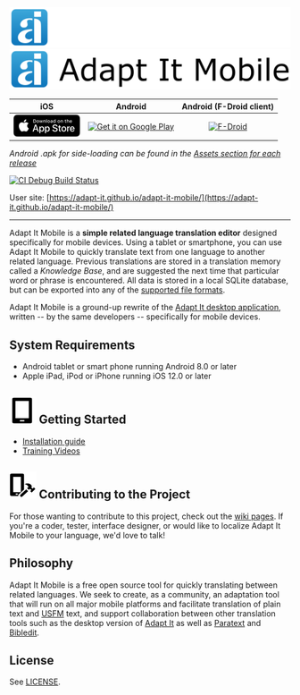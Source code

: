 ![Adapt It Mobile](https://github.com/adapt-it/adapt-it-mobile/blob/master/docs/aim_logo_dark.png#gh-dark-mode-only)![Adapt It Mobile](https://github.com/adapt-it/adapt-it-mobile/blob/master/docs/aim_logo.png#gh-light-mode-only)


| iOS        | Android           | Android (F-Droid client)  |
|:-------------:|:-------------:|:-------------:|
| <a href='https://itunes.apple.com/us/app/adapt-it-mobile/id1031605993?ls=1&mt=8'><img alt='Download on the App Store' src='https://raw.githubusercontent.com/adapt-it/adapt-it-mobile/gh-pages/assets/img/Download_on_the_App_Store_Badge_US-UK_RGB_blk_092917.png' /></a>     | <a href='https://play.google.com/store/apps/details?id=org.adaptit.adaptitmobile'><img alt='Get it on Google Play' height='60' width='155' src='https://play.google.com/intl/en_us/badges/images/generic/en_badge_web_generic.png'/></a> | <a href="https://apt.izzysoft.de/fdroid/index/apk/org.adaptit.adaptitmobile"><img alt='F-Droid' height='60' width='155' src='https://gitlab.com/IzzyOnDroid/repo/-/raw/master/assets/IzzyOnDroid.png' /></a> |

_Android .apk for side-loading can be found in the [Assets section for each release](https://github.com/adapt-it/adapt-it-mobile/releases)_

[![CI Debug Build Status](https://github.com/adapt-it/adapt-it-mobile/workflows/CI%20Debug%20Build/badge.svg)](https://github.com/adapt-it/adapt-it-mobile/actions)

User site: [https://adapt-it.github.io/adapt-it-mobile/](https://adapt-it.github.io/adapt-it-mobile/)

---

Adapt It Mobile is a **simple related language translation editor** designed specifically for mobile devices. Using a tablet or smartphone, you can use Adapt It Mobile to quickly translate text from one language to another related language. Previous translations are stored in a translation memory called a _Knowledge Base_, and are suggested the next time that particular word or phrase is encountered. All data is stored in a local SQLite database, but can be exported into any of the [supported file formats](https://adapt-it.github.io/adapt-it-mobile/working-with-documents/#supported-file-types).

Adapt It Mobile is a ground-up rewrite of the [Adapt It desktop application](http://adapt-it.org/), written -- by the same developers -- specifically for mobile devices.

## System Requirements

- Android tablet or smart phone running Android 8.0 or later
- Apple iPad, iPod or iPhone running iOS 12.0 or later


## ![Users Guide](https://github.com/adapt-it/adapt-it-mobile/blob/master/docs/tablet.png) Getting Started

- [Installation guide](https://adapt-it.github.io/adapt-it-mobile/getstarted/)
- [Training Videos](https://vimeo.com/showcase/11035505)

## ![Contribute](https://github.com/adapt-it/adapt-it-mobile/blob/master/docs/build.png) Contributing to the Project

For those wanting to contribute to this project, check out the [wiki pages](https://github.com/adapt-it/adapt-it-mobile/wiki/Contributing-to-Adapt-It-Mobile). If you're a coder, tester, interface designer, or would like to localize Adapt It Mobile to your language, we'd love to talk!

## Philosophy

Adapt It Mobile is a free open source tool for quickly translating between related languages. We seek to create, as a community, an adaptation tool that will run on all major mobile platforms and facilitate translation of plain text and [USFM](https://ubsicap.github.io/usfm/) text, and support collaboration between other translation tools such as the desktop version of [Adapt It](https://adapt-it.org/) as well as [Paratext](https://paratext.org/) and [Bibledit](https://bibledit.org/).

## License

See [LICENSE](https://github.com/adapt-it/adapt-it-mobile/blob/master/LICENSE).
